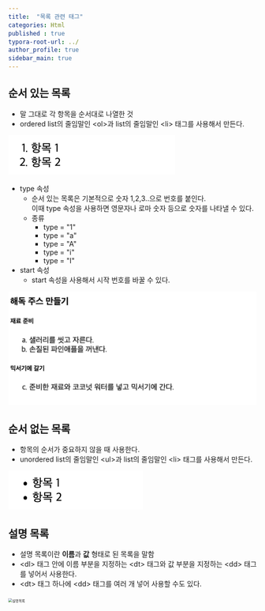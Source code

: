 ```yaml
---
title:  "목록 관련 태그"
categories: Html
published : true
typora-root-url: ../
author_profile: true
sidebar_main: true
---
```

## 순서 있는 목록
- 말 그대로 각 항목을 순서대로 나열한 것
- ordered list의 줄임말인 \<ol>과 list의 줄임말인 \<li> 태그를 사용해서 만든다.
<script src="https://gist.github.com/qwp0/c01598be52baccc5eaa62b9b0a9e7185.js"></script>

<img src="/images/2023-07-31-List/ol.png" alt="ol" style="zoom: 67%;" />

- type 속성
  - 순서 있는 목록은 기본적으로 숫자 1,2,3..으로 번호를 붙인다. <br> 이때 type 속성을 사용하면 영문자나 로마 숫자 등으로 숫자를 나타낼 수 있다.
  - 종류
    - type = "1"
    - type = "a"
    - type = "A"
    - type = "i"
    - type = "I"
- start 속성
  - start 속성을 사용해서 시작 번호를 바꿀 수 있다.

<script src="https://gist.github.com/qwp0/b07884deb697cee08ebcd0132e289b38.js"></script>

![ol_type_start](/images/2023-07-31-List/ol_type_start.png)

## 순서 없는 목록

- 항목의 순서가 중요하지 않을 때 사용한다.
- unordered list의 줄임말인 \<ul>과 list의 줄임말인 \<li> 태그를 사용해서 만든다.

<script src="https://gist.github.com/qwp0/1152d518d9ce5f16da311669073c182c.js"></script>

<img src="/images/2023-07-31-List/ul.png" alt="ul" style="zoom: 67%;" />

## 설명 목록

- 설명 목록이란 **이름**과 **값** 형태로 된 목록을 말함
- \<dl> 태그 안에 이름 부분을 지정하는 \<dt> 태그와 값 부분을 지정하는 \<dd> 태그를 넣어서 사용한다.
- \<dt> 태그 하나에 \<dd> 태그를 여러 개 넣어 사용할 수도 있다. 

<script src="https://gist.github.com/qwp0/36e8a9c7400df50d9a398d7004ce7440.js"></script>

<img src="/images/2023-07-31-List/설명목록.png" alt="설명목록" style="zoom: 50%;" />
